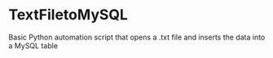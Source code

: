 # TextFiletoMySQL
Basic Python automation script that opens a .txt file and inserts the data into a MySQL table
